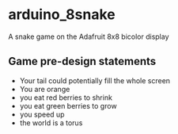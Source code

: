 # arduino_8snake
A snake game on the Adafruit 8x8 bicolor display

## Game pre-design statements
 - Your tail could potentially fill the whole screen
 - You are orange
 - you eat red berries to shrink
 - you eat green berries to grow
 - you speed up
 - the world is a torus
 